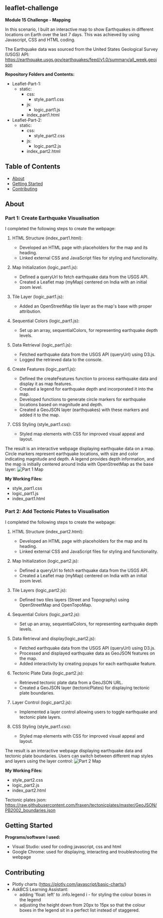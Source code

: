 ## leaflet-challenge
**Module 15 Challenge - Mapping**

In this scenario, I built an interactive map to show Earthquakes in different locations on Earth over the last 7 days. This was achieved by using Javascript, CSS and HTML coding.

The Earthquake data was sourced from the United States Geological Survey (USGS) API: https://earthquake.usgs.gov/earthquakes/feed/v1.0/summary/all_week.geojson

**Repository Folders and Contents:**
- Leaflet-Part-1:
  - static:
    - css:
      - style_part1.css
    - js:
      - logic_part1.js
    - index_part1.html
- Leaflet-Part-2:
  - static:
    - css:
      - style_part2.css
    - js:
      - logic_part2.js
    - index_part2.html



## Table of Contents

- [About](#about)
- [Getting Started](#getting-started)
- [Contributing](#contributing)

## About
### Part 1: Create Earthquake Visualisation

I completed the following steps to create the webpage:

1. HTML Structure (index_part1.html):
    - Developed an HTML page with placeholders for the map and its heading.
    - Linked external CSS and JavaScript files for styling and functionality.
  
2. Map Initialization (logic_part1.js):
    - Defined a queryUrl to fetch earthquake data from the USGS API.
    - Created a Leaflet map (myMap) centered on India with an initial zoom level.

3. Tile Layer (logic_part1.js):
    - Added an OpenStreetMap tile layer as the map's base with proper attribution.

4. Sequential Colors (logic_part1.js):
    - Set up an array, sequentialColors, for representing earthquake depth levels.

5. Data Retrieval (logic_part1.js):
    - Fetched earthquake data from the USGS API (queryUrl) using D3.js.
    - Logged the retrieved data to the console.

6. Create Features (logic_part1.js):
    - Defined the createFeatures function to process earthquake data and display it as map features.
    - Created a legend for earthquake depth and incorporated it into the map.
    - Developed functions to generate circle markers for earthquake locations based on magnitude and depth.
    - Created a GeoJSON layer (earthquakes) with these markers and added it to the map.

7. CSS Styling (style_part1.css):
    - Styled map elements with CSS for improved visual appeal and layout.
  
The result is an interactive webpage displaying earthquake data on a map. Circle markers represent earthquake locations, with size and color indicating magnitude and depth. A legend provides depth information, and the map is initially centered around India with OpenStreetMap as the base layer:
![Part 1 Map](https://github.com/KTamas03/leaflet-challenge/assets/132874272/18617086-5aae-4c2d-a21f-5a33f116aeaa)

**My Working Files:**
  - style_part1.css
  - logic_part1.js
  - index_part1.html

### Part 2: Add Tectonic Plates to Visualisation

I completed the following steps to create the webpage:

1. HTML Structure (index_part2.html):
    - Developed an HTML page with placeholders for the map and its heading.
    - Linked external CSS and JavaScript files for styling and functionality.
  
2. Map Initialization (logic_part2.js):
    - Defined a queryUrl to fetch earthquake data from the USGS API.
    - Created a Leaflet map (myMap) centered on India with an initial zoom level.

3. Tile Layers (logic_part2.js):
    - Defined two tiles layers (Street and Topography) using OpenStreetMap and OpenTopoMap.

4. Sequential Colors (logic_part2.js):
    - Set up an array, sequentialColors, for representing earthquake depth levels.

5. Data Retrieval and display(logic_part2.js):
    - Fetched earthquake data from the USGS API (queryUrl) using D3.js.
    - Processed and displayed earthquake data as GeoJSON features on the map.
    - Added interactivity by creating popups for each earthquake feature.

6. Tectonic Plate Data (logic_part2.js):
    - Retrieved tectonic plate data from a GeoJSON URL.
    - Created a GeoJSON layer (tectonicPlates) for displaying tectonic plate boundaries.

7. Layer Control (logic_part2.js):
    - Implemented a layer control allowing users to toggle earthquake and tectonic plate layers.

8. CSS Styling (style_part1.css):
    - Styled map elements with CSS for improved visual appeal and layout.
  
The result is an interactive webpage displaying earthquake data and tectonic plate boundaries. Users can switch between different map styles and layers using the layer control:
![Part 2 Map](https://github.com/KTamas03/leaflet-challenge/assets/132874272/bedc7346-c7b6-4ce4-8299-7a1067cfb777)


**My Working Files:**
  - style_part2.css
  - logic_part2.js
  - index_part2.html

Tectonic plates json: https://raw.githubusercontent.com/fraxen/tectonicplates/master/GeoJSON/PB2002_boundaries.json


## Getting Started

**Programs/software I used:**
 - Visual Studio: used for coding javascript, css and html
 - Google Chrome: used for displaying, interacting and troubleshooting the webpage

## Contributing

- Plotly charts (https://plotly.com/javascript/basic-charts/)
- AskBCS Learning Assistant:
  -  adding 'float: left' to .info.legend i - for styling the colour boxes in the legend
  -  adjusting the height down from 20px to 15px so that the colour boxes in the legend sit in a perfect list instead of staggered.
